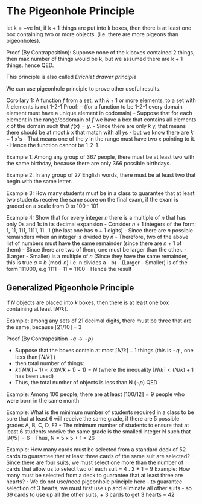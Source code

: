 # The Pigeonhole Principle

let k = +ve Int, if k + 1 things are put into k boxes, then there is at least one box containing two or more objects. (i.e. there are more pigeons than pigeonholes).

Proof (By Contraposition): Suppose none of the k boxes contained 2 things, then max number of things would be k, but we assumed there are k + 1 things. hence QED.

This principle is also called _Drichlet drawer principle_

We can use pigeonhole principle to prove other useful results.

Corollary 1: A function $f$ from a set, with $k+1$ or more elements, to a set with $k$ elements is not 1-2-1
Proof: 
    - (for a function to be 1-2-1 every domain element must have a unique element in codomain)
    - Suppose that for each element in the range/codomain of $f$ we have a box that contains all elements $x$ of the domain such that $f(x) = y$. 
    - Since there are only $k$ y, that means there should be at most $k$ x that match with all $y$s
    - but we know there are $k+1$ x's 
    - That means one of the $y$ in the range must have two $x$ pointing to it.
    - Hence the function cannot be 1-2-1

Example 1: Among any group of 367 people, there must be at least two with the same birthday, because there are only 366 possible birthdays.

Example 2: In any group of 27 English words, there must be at least two that begin with the same letter.

Example 3: How many students must be in a class to guarantee that at least two students receive the same score on the final exam, if the exam is graded on a scale from 0 to 100
    - 101

Example 4: Show that for every integer $n$ there is a multiple of $n$ that has only $0$s and 1s in its decimal expansion
    - Consider $n+1$ integers of the form: 1, 11, 111, 1111, 11...1 (the last one has $n + 1$ digits)
    - Since there are $n$ possible remainders when an integer is divided by $n$
    - Therefore, two of the above list of numbers must have the same remainder (since there are $n+1$ of them)
    - Since there are two of them, one must be larger than the other.
    - (Larger - Smaller) is a multiple of $n$ (Since they have the same remainder, this is true  $a \equiv b \pmod n$ i.e. n divides a - b)
    - (Larger - Smaller) is of the form 111000, e.g $1111 - 11 = 1100$ 
    - Hence the result

## Generalized Pigeonhole Principle

if $N$ objects are placed into $k$ boxes, then there is at least one box containing at least $\lceil N/k \rceil$.

Example: among any sets of 21 decimal digits, there must be three that are the same, because $\lceil 21 / 10 \rceil$ = 3

Proof (By Contraposition $\neg q \to \neg p$)
  - Suppose that the boxes contain at most $\lceil N / k \rceil - 1$ things (this is $\neg q$ , one less than $\lceil N / k \rceil$ )
  - then total number of things: 
  - $k (\lceil N / k \rceil - 1) < k ((N / k + 1) - 1) = N$ (where the inequality $\lceil N / k \rceil < (N / k) + 1$ has been used)
  - Thus, the total number of objects is less than N ($\neg p$) QED

Example: Among 100 people, there are at least $\lceil 100 / 12 \rceil = 9$ people who were born in the same month

Example: What is the minimum number of students required in a class to be sure that at least 6 will receive the same grade, if there are 5 possible grades A, B, C, D, F?
    - The minimum number of students to ensure that at least 6 students receive the same grade is the smalled integer N such that $\lceil N / 5 \rceil = 6$
    - Thus, N = 5 x 5 + 1 = 26

Example: How many cards must be selected from a standard deck of 52 cards to guarantee that at least three cards of the same suit are selected?
    - Since there are four suits, we must select one more than the number of cards that allow us to select two of each suit = 4 . 2 + 1 = 9
Example: How many must be selected from a deck to guarantee that at least three are hearts?
    - We do not use/need pigeonhole principle here 
    - to guarantee selection of 3 hearts, we must first use up and eliminate all other suits
    - so 39 cards to use up all the other suits, + 3 cards to get 3 hearts = 42